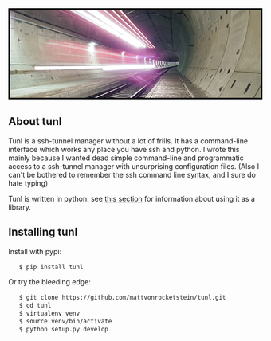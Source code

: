 <center><img style="border:3px solid black;" src="img/tunl.jpg" style="width:100%;opacity:0.6;filter:alpha(opacity=60);"/></center>

## About tunl

Tunl is a ssh-tunnel manager without a lot of frills.  It has a command-line interface which works any place you have ssh and python.  I wrote this mainly because I wanted dead simple command-line and programmatic access to a ssh-tunnel manager with unsurprising configuration files.  (Also I can't be bothered to remember the ssh command line syntax, and I sure do hate typing)

Tunl is written in python: see [this section](devs/) for information about using it as a library.

## Installing tunl

Install with pypi:

```shell
   $ pip install tunl
```

Or try the bleeding edge:

```shell
   $ git clone https://github.com/mattvonrocketstein/tunl.git
   $ cd tunl
   $ virtualenv venv
   $ source venv/bin/activate
   $ python setup.py develop
```
